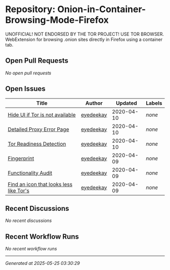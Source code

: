 # Repository: Onion-in-Container-Browsing-Mode-Firefox

UNOFFICIAL! NOT ENDORSED BY THE TOR PROJECT! USE TOR BROWSER. WebExtension for browsing .onion sites directly in Firefox using a container tab.

## Open Pull Requests


*No open pull requests*


## Open Issues


| Title | Author | Updated | Labels |
|-------|--------|---------|--------|
| [Hide UI if Tor is not available](https://github.com/eyedeekay/Onion-in-Container-Browsing-Mode-Firefox/issues/6) | [eyedeekay](https://github.com/eyedeekay) | 2020-04-10 | *none* |
| [Detailed Proxy Error Page](https://github.com/eyedeekay/Onion-in-Container-Browsing-Mode-Firefox/issues/5) | [eyedeekay](https://github.com/eyedeekay) | 2020-04-10 | *none* |
| [Tor Readiness Detection](https://github.com/eyedeekay/Onion-in-Container-Browsing-Mode-Firefox/issues/4) | [eyedeekay](https://github.com/eyedeekay) | 2020-04-10 | *none* |
| [Fingerprint](https://github.com/eyedeekay/Onion-in-Container-Browsing-Mode-Firefox/issues/3) | [eyedeekay](https://github.com/eyedeekay) | 2020-04-09 | *none* |
| [Functionality Audit](https://github.com/eyedeekay/Onion-in-Container-Browsing-Mode-Firefox/issues/2) | [eyedeekay](https://github.com/eyedeekay) | 2020-04-09 | *none* |
| [Find an icon that looks less like Tor's](https://github.com/eyedeekay/Onion-in-Container-Browsing-Mode-Firefox/issues/1) | [eyedeekay](https://github.com/eyedeekay) | 2020-04-09 | *none* |



## Recent Discussions


*No recent discussions*


## Recent Workflow Runs


*No recent workflow runs*


---
*Generated at 2025-05-25 03:30:29*

